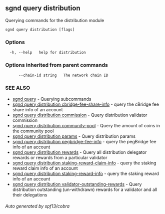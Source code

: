 ## sgnd query distribution

Querying commands for the distribution module

```
sgnd query distribution [flags]
```

### Options

```
  -h, --help   help for distribution
```

### Options inherited from parent commands

```
      --chain-id string   The network chain ID
```

### SEE ALSO

* [sgnd query](sgnd_query.md)	 - Querying subcommands
* [sgnd query distribution cbridge-fee-share-info](sgnd_query_distribution_cbridge-fee-share-info.md)	 - query the cBridge fee share info of an account
* [sgnd query distribution commission](sgnd_query_distribution_commission.md)	 - Query distribution validator commission
* [sgnd query distribution community-pool](sgnd_query_distribution_community-pool.md)	 - Query the amount of coins in the community pool
* [sgnd query distribution params](sgnd_query_distribution_params.md)	 - Query distribution params
* [sgnd query distribution pegbridge-fee-info](sgnd_query_distribution_pegbridge-fee-info.md)	 - query the pegBridge fee info of an account
* [sgnd query distribution rewards](sgnd_query_distribution_rewards.md)	 - Query all distribution delegator rewards or rewards from a particular validator
* [sgnd query distribution staking-reward-claim-info](sgnd_query_distribution_staking-reward-claim-info.md)	 - query the staking reward claim info of an account
* [sgnd query distribution staking-reward-info](sgnd_query_distribution_staking-reward-info.md)	 - query the staking reward info of an account
* [sgnd query distribution validator-outstanding-rewards](sgnd_query_distribution_validator-outstanding-rewards.md)	 - Query distribution outstanding (un-withdrawn) rewards for a validator and all their delegations

###### Auto generated by spf13/cobra
